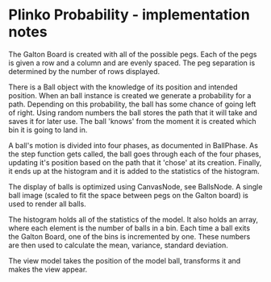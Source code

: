 # Plinko Probability - implementation notes

The Galton Board is created with all of the possible pegs.
Each of the pegs is given a row and a column and are evenly spaced.
The peg separation is determined by the number of rows displayed.

There is a Ball object with the knowledge of its position and intended position.
When an ball instance is created we generate a probability for a path.
Depending on this probability, the ball has some chance of going left of right.
Using random numbers the ball stores the path that it will take and saves it for later use.
The ball 'knows' from the moment it is created which bin it is going to land in.

A ball's motion is divided into four phases, as documented in BallPhase.
As the step function gets called, the ball goes through each of the four phases, updating it's position based
on the path that it 'chose' at its creation. Finally, it ends up at the histogram and it is added to the
statistics of the histogram.

The display of balls is optimized using CanvasNode, see BallsNode.
A single ball image (scaled to fit the space between pegs on the Galton board) is used
to render all balls.

The histogram holds all of the statistics of the model.
It also holds an array, where each element is the number of balls in a bin.
Each time a ball exits the Galton Board, one of the bins is incremented by one.
These numbers are then used to calculate the mean, variance, standard deviation.

The view model takes the position of the model ball, transforms it and makes the view appear.



